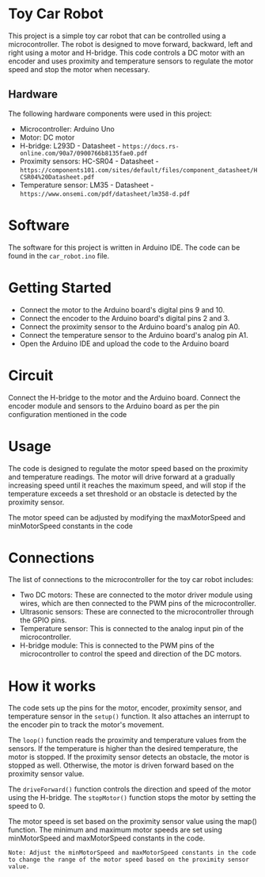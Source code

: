 # Toy Car Robot

This project is a simple toy car robot that can be controlled using a microcontroller. The robot is designed to move forward, backward, left and right using a motor and H-bridge.
This code controls a DC motor with an encoder and uses proximity and temperature sensors to regulate the motor speed and stop the motor when necessary.



## Hardware

The following hardware components were used in this project:

- Microcontroller: Arduino Uno
- Motor: DC motor
- H-bridge: L293D - Datasheet - `https://docs.rs-online.com/90a7/0900766b8135fae0.pdf`
- Proximity sensors: HC-SR04 - Datasheet - `https://components101.com/sites/default/files/component_datasheet/HCSR04%20Datasheet.pdf`
- Temperature sensor: LM35 - Datasheet - `https://www.onsemi.com/pdf/datasheet/lm358-d.pdf`


# Software
The software for this project is written in Arduino IDE. The code can be found in the `car_robot.ino` file.


# Getting Started
- Connect the motor to the Arduino board's digital pins 9 and 10. 
- Connect the encoder to the Arduino board's digital pins 2 and 3. 
- Connect the proximity sensor to the Arduino board's analog pin A0. 
- Connect the temperature sensor to the Arduino board's analog pin A1. 
- Open the Arduino IDE and upload the code to the Arduino board


# Circuit
Connect the H-bridge to the motor and the Arduino board. Connect the encoder module and sensors to the Arduino board as per the pin configuration mentioned in the code
# Usage
The code is designed to regulate the motor speed based on the proximity and temperature readings. The motor will drive forward at a gradually increasing speed until it reaches the maximum speed, and will stop if the temperature exceeds a set threshold or an obstacle is detected by the proximity sensor.

The motor speed can be adjusted by modifying the maxMotorSpeed and minMotorSpeed constants in the code


# Connections

The list of connections to the microcontroller for the toy car robot includes:

- Two DC motors: These are connected to the motor driver module using wires, which are then connected to the PWM pins of the microcontroller.
- Ultrasonic sensors: These are connected to the microcontroller through the GPIO pins.
- Temperature sensor: This is connected to the analog input pin of the microcontroller. 
- H-bridge module: This is connected to the PWM pins of the microcontroller to control the speed and direction of the DC motors.


# How it works
The code sets up the pins for the motor, encoder, proximity sensor, and temperature sensor in the `setup()` function. It also attaches an interrupt to the encoder pin to track the motor's movement.

The `loop()` function reads the proximity and temperature values from the sensors. If the temperature is higher than the desired temperature, the motor is stopped. If the proximity sensor detects an obstacle, the motor is stopped as well. Otherwise, the motor is driven forward based on the proximity sensor value.

The `driveForward()` function controls the direction and speed of the motor using the H-bridge. The `stopMotor()` function stops the motor by setting the speed to 0.

The motor speed is set based on the proximity sensor value using the map() function. The minimum and maximum motor speeds are set using minMotorSpeed and maxMotorSpeed constants in the code.


`Note: Adjust the minMotorSpeed and maxMotorSpeed constants in the code to change the range of the motor speed based on the proximity sensor value.`

